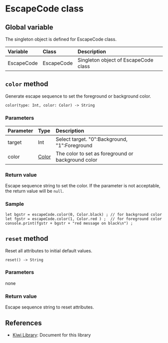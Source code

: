 # EscapeCode class

## Global variable
The singleton object is defined for EscapeCode class.

|Variable   |Class      | Description                           |
|:---       |:---       |:---                                   |
|EscapeCode |EscapeCode |Singleton object of EscapeCode class   |

## `color` method
Generate escape sequence to set the foreground or background color.
````
color(type: Int, color: Color) -> String
````
### Parameters
|Parameter    |Type   |Description                    |
|:---         |:---   |:---                           |
|target       |Int    |Select target. "0":Background, "1":Foreground |
|color        |[Color](https://github.com/steelwheels/KiwiScript/blob/master/KiwiLibrary/Document/Enum/Color.md) |The color to set as foreground or background color|

### Return value
Escape sequence string to set the color.
If the parameter is not acceptable, the return value will be `null`.

### Sample
````
let bgstr = escapeCode.color(0, Color.black) ; // for background color
let fgstr = escapeCode.color(1, Color.red ) ;  // for foreground color
console.print(fgstr + bgstr + "red message on black\n") ;
````

## `reset` method
Reset all attributes to initial default values.
````
reset() -> String
````

### Parameters
none

### Return value
Escape sequence string to reset attributes.

## References
* [Kiwi Library](https://github.com/steelwheels/KiwiScript/blob/master/KiwiLibrary/Document/Library.md): Document for this library
